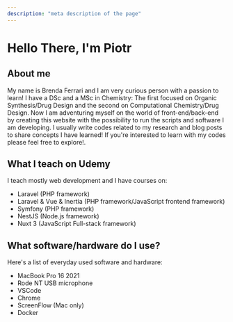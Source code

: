 ```yaml
---
description: "meta description of the page"
---
```


# Hello There, I'm Piotr

## About me

My name is Brenda Ferrari and I am very curious person with a
passion to learn! I have a DSc and a MSc in Chemistry: The first
focused on Organic Synthesis/Drug Design and the second on
Computational Chemistry/Drug Design. Now I am adventuring myself on
the world of front-end/back-end by creating this website with the
possibility to run the scripts and software I am developing. I
usually write codes related to my research and blog posts to share
concepts I have learned! If you're interested to learn with my codes
please feel free to explore!.

## What I teach on Udemy

I teach mostly web development and I have courses on:

- Laravel (PHP framework)
- Laravel & Vue & Inertia (PHP framework/JavaScript frontend framework)
- Symfony (PHP framework)
- NestJS (Node.js framework)
- Nuxt 3 (JavaScript Full-stack framework)

## What software/hardware do I use?

Here's a list of everyday used software and hardware:

- MacBook Pro 16 2021
- Rode NT USB microphone
- VSCode
- Chrome
- ScreenFlow (Mac only)
- Docker
